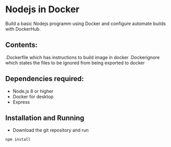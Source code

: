 # Nodejs in Docker
Build a basic Nodejs programm using Docker and configure automate builds with DockerHub.
## Contents:
 .Dockerfile  which has instructions to build image in docker
 .Dockerignore which states the files to be ignored from being exported to docker
## Dependencies required:
* Node.js 8 or higher
* Docker for desktop
* Express

## Installation and Running
* Download the git repository and run 
``` npm install
npm install
```

